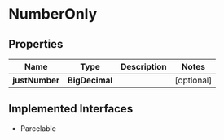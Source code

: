 

# NumberOnly

## Properties

Name | Type | Description | Notes
------------ | ------------- | ------------- | -------------
**justNumber** | **BigDecimal** |  |  [optional]


## Implemented Interfaces

* Parcelable


